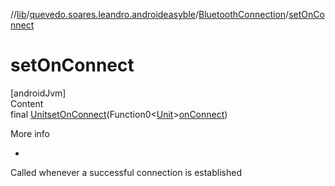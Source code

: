 //[lib](../../index.md)/[quevedo.soares.leandro.androideasyble](../index.md)/[BluetoothConnection](index.md)/[setOnConnect](set-on-connect.md)



# setOnConnect  
[androidJvm]  
Content  
final [Unit](https://kotlinlang.org/api/latest/jvm/stdlib/kotlin/-unit/index.html)[setOnConnect](set-on-connect.md)(Function0<[Unit](https://kotlinlang.org/api/latest/jvm/stdlib/kotlin/-unit/index.html)>[onConnect](set-on-connect.md))  
  
More info  
<ul><li></li></ul>

Called whenever a successful connection is established

  



